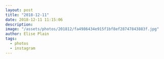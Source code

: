 ```yaml
---
layout: post
title: "2018-12-11"
date: 2018-12-11 11:15:06
description: 
image: "/assets/photos/201812/fa4986434e915f1bf8ef28747843883f.jpg"
author: Elise Plain
tags: 
  - photos
  - instagram
---
```



<p></p>

